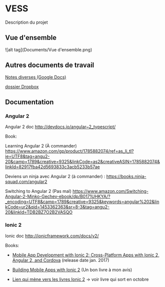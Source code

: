 # VESS
Description du projet

## Vue d'ensemble
![alt tag](Documents/Vue d'ensemble.png)


## Autres documents de travail
[Notes diverses (Google Docs)](https://docs.google.com/document/d/1pNxLah5MT6DlEwIOeLW2vY0EpscrJGEm9EhmgrVvrzo/edit?usp=sharing)

[dossier Dropbox](https://www.dropbox.com/sh/rwesfdqocdsvnh9/AAA97_CvjtJFQ3TB6UcOQE0Oa?dl=0)

## Documentation

### Angular 2

Angular 2 doc http://devdocs.io/angular~2_typescript/

Book:

Learning Angular 2 (À commander) https://www.amazon.com/gp/product/1785882074/ref=as_li_tl?ie=UTF8&tag=angu2-20&camp=1789&creative=9325&linkCode=as2&creativeASIN=1785882074&linkId=82917fba42d5693833c3acb5233b57ae


Deviens un ninja avec Angular 2 (à commander) : https://books.ninja-squad.com/angular2

Switching to Angular 2 (Pas mal) https://www.amazon.com/Switching-Angular-2-Minko-Gechev-ebook/dp/B0171UHKYA/?_encoding=UTF8&camp=1789&creative=9325&keywords=angular%202&linkCode=ur2&qid=1453362363&sr=8-3&tag=angu2-20&linkId=TDB2BZ7O2B2VASQO


### Ionic 2

Ionic doc http://ionicframework.com/docs/v2/

Books:

* [Mobile App Development with Ionic 2: Cross-Platform Apps with Ionic 2, Angular 2, and Cordova](https://www.amazon.com/Mobile-App-Development-Ionic-Cross-Platform/dp/1491937785/ref=sr_1_1?s=books&ie=UTF8&qid=1480323403&sr=1-1&keywords=Building+Mobile+Apps+with+Ionic+2) (release date jan. 2017)


* [Building Mobile Apps with Ionic 2](http://www.goodreads.com/book/show/30438033-building-mobile-apps-with-ionic-2) (Un bon livre à mon avis) 

* [Lien qui mène vers les livres Ionic 2](https://ionicframework.com/docs/v2/resources/books-and-courses) -> voir livre qui sort en octobre
